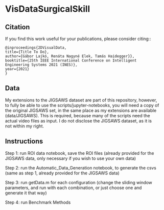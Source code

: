 # VisDataSurgicalSkill


Citation
----------

If you find this work useful for your publications, please consider citing::

    @inproceedings{2DVisualData,
    title={Title To Do},
    author={Gábor Lajkó, Renáta Nagyné Elek, Tamás Haidegger}},
    booktitle={25th IEEE International Conference on Intelligent Engineering Systems 2021 (INES)},
    year={2021}
    }

## Data
My extensions to the JIGSAWS dataset are part of this repository, however, to fully be able to use the scripts/jupyter-notebooks, you will need a copy of the original JIGSAWS set, in the same place as my extensions are available (data/JIGSAWS). This is required, because many of the scripts need the actual video files as input. I do not disclose the JIGSAWS dataset, as it is not within my right.

## Instructions
Step 1: run ROI data notebook, save the ROI files (already provided for the JIGSAWS data, only necessary if you wish to use your own data)

Step 2: run the Automatic\_Data\_Generation notebook, to generate the csvs (same as step 1, already provided for the JIGSAWS data)

Step 3: run getData.m for each configuration (change the sliding window parameters, and run with each combination, or just choose one and generate it that way)

Step 4: run Benchmark Methods
